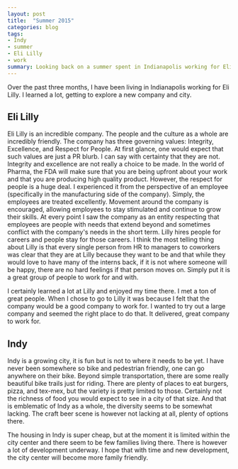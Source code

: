 ```yaml
---
layout: post
title:  "Summer 2015"
categories: blog
tags:
- Indy
- summer
- Eli Lilly
- work
summary: Looking back on a summer spent in Indianapolis working for Eli Lilly
---
```

Over the past three months, I have been living in Indianapolis working for Eli Lilly. I learned a lot, getting to explore a new company and city.

## Eli Lilly
Eli Lilly is an incredible company. The people and the culture as a whole are incredibly friendly. The company has three governing values: Integrity, Excellence, and Respect for People. At first glance, one would expect that such values are just a PR blurb. I can say with certainty that they are not. Integrity and excellence are not really a choice to be made. In the world of Pharma, the FDA will make sure that you are being upfront about your work and that you are producing high quality product. However, the respect for people is a huge deal. I experienced it from the perspective of an employee (specifically in the manufacturing side of the company). Simply, the employees are treated excellently. Movement around the company is encouraged, allowing employees to stay stimulated and continue to grow their skills. At every point I saw the company as an entity respecting that employees are people with needs that extend beyond and sometimes conflict with the company's needs in the short term. Lilly hires people for careers and people stay for those careers. I think the most telling thing about Lilly is that every single person from HR to managers to coworkers was clear that they are at Lilly because they want to be and that while they would love to have many of the interns back, if it is not where someone will be happy, there are no hard feelings if that person moves on. Simply put it is a great group of people to work for and with.

I certainly learned a lot at Lilly and enjoyed my time there. I met a ton of great people. When I chose to go to Lilly it was because I felt that the company would be a good company to work for. I wanted to try out a large company and seemed the right place to do that. It delivered, great company to work for.

## Indy
Indy is a growing city, it is fun but is not to where it needs to be yet. I have never been somewhere so bike and pedestrian friendly, one can go anywhere on their bike. Beyond simple transportation, there are some really beautiful bike trails just for riding. There are plenty of places to eat burgers, pizza, and tex-mex, but the variety is pretty limited to those. Certainly not the richness of food you would expect to see in a city of that size. And that is emblematic of Indy as a whole, the diversity seems to be somewhat lacking. The craft beer scene is however not lacking at all, plenty of options there.

The housing in Indy is super cheap, but at the moment it is limited within the city center and there seem to be few families living there. There is however a lot of development underway. I hope that with time and new development, the city center will become more family friendly.
